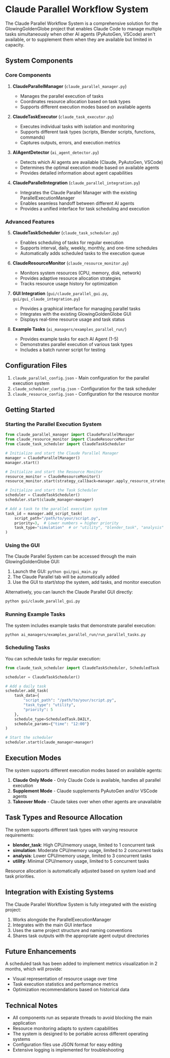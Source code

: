 # Claude Parallel Workflow System

The Claude Parallel Workflow System is a comprehensive solution for the GlowingGoldenGlobe project that enables Claude Code to manage multiple tasks simultaneously when other AI agents (PyAutoGen, VSCode) aren't available, or to supplement them when they are available but limited in capacity.

## System Components

### Core Components
1. **ClaudeParallelManager** (`claude_parallel_manager.py`)
   - Manages the parallel execution of tasks
   - Coordinates resource allocation based on task types
   - Supports different execution modes based on available agents

2. **ClaudeTaskExecutor** (`claude_task_executor.py`)
   - Executes individual tasks with isolation and monitoring
   - Supports different task types (scripts, Blender scripts, functions, commands)
   - Captures outputs, errors, and execution metrics

3. **AIAgentDetector** (`ai_agent_detector.py`)
   - Detects which AI agents are available (Claude, PyAutoGen, VSCode)
   - Determines the optimal execution mode based on available agents
   - Provides detailed information about agent capabilities

4. **ClaudeParallelIntegration** (`claude_parallel_integration.py`)
   - Integrates the Claude Parallel Manager with the existing ParallelExecutionManager
   - Enables seamless handoff between different AI agents
   - Provides a unified interface for task scheduling and execution

### Advanced Features

5. **ClaudeTaskScheduler** (`claude_task_scheduler.py`)
   - Enables scheduling of tasks for regular execution
   - Supports interval, daily, weekly, monthly, and one-time schedules
   - Automatically adds scheduled tasks to the execution queue

6. **ClaudeResourceMonitor** (`claude_resource_monitor.py`)
   - Monitors system resources (CPU, memory, disk, network)
   - Provides adaptive resource allocation strategies
   - Tracks resource usage history for optimization

7. **GUI Integration** (`gui/claude_parallel_gui.py`, `gui/gui_claude_integration.py`)
   - Provides a graphical interface for managing parallel tasks
   - Integrates with the existing GlowingGoldenGlobe GUI
   - Displays real-time resource usage and task status

8. **Example Tasks** (`ai_managers/examples_parallel_run/`)
   - Provides example tasks for each AI Agent (1-5)
   - Demonstrates parallel execution of various task types
   - Includes a batch runner script for testing

## Configuration Files

1. `claude_parallel_config.json` - Main configuration for the parallel execution system
2. `claude_scheduler_config.json` - Configuration for the task scheduler
3. `claude_resource_config.json` - Configuration for the resource monitor

## Getting Started

### Starting the Parallel Execution System

```python
from claude_parallel_manager import ClaudeParallelManager
from claude_resource_monitor import ClaudeResourceMonitor
from claude_task_scheduler import ClaudeTaskScheduler

# Initialize and start the Claude Parallel Manager
manager = ClaudeParallelManager()
manager.start()

# Initialize and start the Resource Monitor
resource_monitor = ClaudeResourceMonitor()
resource_monitor.start(strategy_callback=manager.apply_resource_strategy)

# Initialize and start the Task Scheduler
scheduler = ClaudeTaskScheduler()
scheduler.start(claude_manager=manager)

# Add a task to the parallel execution system
task_id = manager.add_script_task(
    script_path="/path/to/your/script.py",
    priority=3,  # Lower numbers = higher priority
    task_type="simulation"  # or "utility", "blender_task", "analysis"
)
```

### Using the GUI

The Claude Parallel System can be accessed through the main GlowingGoldenGlobe GUI:

1. Launch the GUI: `python gui/gui_main.py`
2. The Claude Parallel tab will be automatically added
3. Use the GUI to start/stop the system, add tasks, and monitor execution

Alternatively, you can launch the Claude Parallel GUI directly:

```bash
python gui/claude_parallel_gui.py
```

### Running Example Tasks

The system includes example tasks that demonstrate parallel execution:

```bash
python ai_managers/examples_parallel_run/run_parallel_tasks.py
```

### Scheduling Tasks

You can schedule tasks for regular execution:

```python
from claude_task_scheduler import ClaudeTaskScheduler, ScheduledTask

scheduler = ClaudeTaskScheduler()

# Add a daily task
scheduler.add_task(
    task_data={
        "script_path": "/path/to/your/script.py",
        "task_type": "utility",
        "priority": 5
    },
    schedule_type=ScheduledTask.DAILY,
    schedule_params={"time": "12:00"}
)

# Start the scheduler
scheduler.start(claude_manager=manager)
```

## Execution Modes

The system supports different execution modes based on available agents:

1. **Claude Only Mode** - Only Claude Code is available, handles all parallel execution
2. **Supplement Mode** - Claude supplements PyAutoGen and/or VSCode agents
3. **Takeover Mode** - Claude takes over when other agents are unavailable

## Task Types and Resource Allocation

The system supports different task types with varying resource requirements:

- **blender_task**: High CPU/memory usage, limited to 1 concurrent task
- **simulation**: Moderate CPU/memory usage, limited to 2 concurrent tasks
- **analysis**: Lower CPU/memory usage, limited to 3 concurrent tasks
- **utility**: Minimal CPU/memory usage, limited to 5 concurrent tasks

Resource allocation is automatically adjusted based on system load and task priorities.

## Integration with Existing Systems

The Claude Parallel Workflow System is fully integrated with the existing project:

1. Works alongside the ParallelExecutionManager
2. Integrates with the main GUI interface
3. Uses the same project structure and naming conventions
4. Shares task outputs with the appropriate agent output directories

## Future Enhancements

A scheduled task has been added to implement metrics visualization in 2 months, which will provide:

- Visual representation of resource usage over time
- Task execution statistics and performance metrics
- Optimization recommendations based on historical data

## Technical Notes

- All components run as separate threads to avoid blocking the main application
- Resource monitoring adapts to system capabilities
- The system is designed to be portable across different operating systems
- Configuration files use JSON format for easy editing
- Extensive logging is implemented for troubleshooting